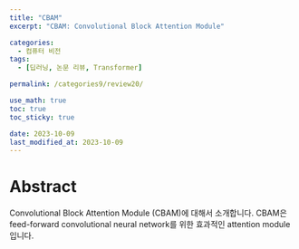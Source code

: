 ```yaml
---
title: "CBAM"
excerpt: "CBAM: Convolutional Block Attention Module"

categories:
  - 컴퓨터 비전
tags:
  - [딥러닝, 논문 리뷰, Transformer]

permalink: /categories9/review20/

use_math: true
toc: true
toc_sticky: true

date: 2023-10-09
last_modified_at: 2023-10-09
---
```


# Abstract

Convolutional Block Attention Module (CBAM)에 대해서 소개합니다. CBAM은 feed-forward convolutional neural network를 위한 효과적인 attention module입니다. 